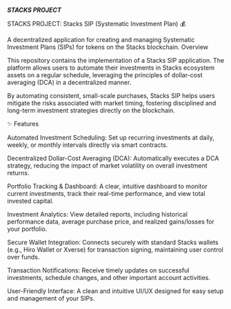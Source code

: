 ***STACKS PROJECT***



STACKS PROJECT: Stacks SIP (Systematic Investment Plan) 💰



A decentralized application for creating and managing Systematic Investment Plans (SIPs) for tokens on the Stacks blockchain.
Overview

This repository contains the implementation of a Stacks SIP application. The platform allows users to automate their investments in Stacks ecosystem assets on a regular schedule, leveraging the principles of dollar-cost averaging (DCA) in a decentralized manner.

By automating consistent, small-scale purchases, Stacks SIP helps users mitigate the risks associated with market timing, fostering disciplined and long-term investment strategies directly on the blockchain.

✨ Features

Automated Investment Scheduling: Set up recurring investments at daily, weekly, or monthly intervals directly via smart contracts.

Decentralized Dollar-Cost Averaging (DCA): Automatically executes a DCA strategy, reducing the impact of market volatility on overall investment returns.

Portfolio Tracking & Dashboard: A clear, intuitive dashboard to monitor current investments, track their real-time performance, and view total invested capital.

Investment Analytics: View detailed reports, including historical performance data, average purchase price, and realized gains/losses for your portfolio.

Secure Wallet Integration: Connects securely with standard Stacks wallets (e.g., Hiro Wallet or Xverse) for transaction signing, maintaining user control over funds.

Transaction Notifications: Receive timely updates on successful investments, schedule changes, and other important account activities.

User-Friendly Interface: A clean and intuitive UI/UX designed for easy setup and management of your SIPs.
